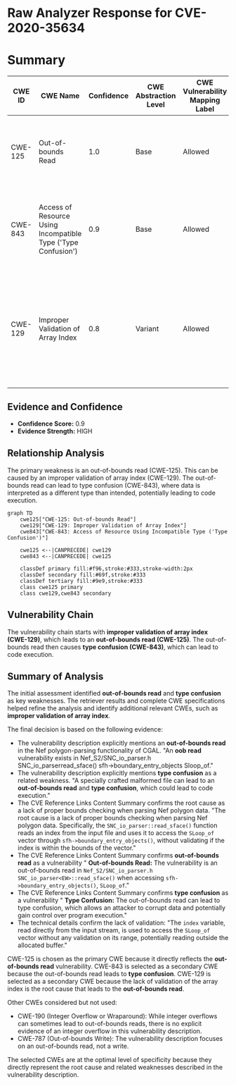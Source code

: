 # Raw Analyzer Response for CVE-2020-35634

# Summary
| CWE ID | CWE Name | Confidence | CWE Abstraction Level | CWE Vulnerability Mapping Label | CWE-Vulnerability Mapping Notes |
|---|---|---|---|---|---|
| CWE-125 | Out-of-bounds Read | 1.0 | Base | Allowed | Primary CWE. The vulnerability description explicitly mentions an out-of-bounds read. |
| CWE-843 | Access of Resource Using Incompatible Type ('Type Confusion') | 0.9 | Base | Allowed | Secondary CWE. The vulnerability description mentions type confusion as a related weakness. |
| CWE-129 | Improper Validation of Array Index | 0.8 | Variant | Allowed | Secondary CWE. The root cause is a lack of proper bounds checking, which is related to improper validation of array indices. |

## Evidence and Confidence

*   **Confidence Score:** 0.9
*   **Evidence Strength:** HIGH

## Relationship Analysis
The primary weakness is an out-of-bounds read (CWE-125). This can be caused by an improper validation of array index (CWE-129). The out-of-bounds read can lead to type confusion (CWE-843), where data is interpreted as a different type than intended, potentially leading to code execution.

```mermaid
graph TD
    cwe125["CWE-125: Out-of-bounds Read"]
    cwe129["CWE-129: Improper Validation of Array Index"]
    cwe843["CWE-843: Access of Resource Using Incompatible Type ('Type Confusion')"]
    
    cwe125 <--|CANPRECEDE| cwe129
    cwe843 <--|CANPRECEDE| cwe125
    
    classDef primary fill:#f96,stroke:#333,stroke-width:2px
    classDef secondary fill:#69f,stroke:#333
    classDef tertiary fill:#9e9,stroke:#333
    class cwe125 primary
    class cwe129,cwe843 secondary
```

## Vulnerability Chain
The vulnerability chain starts with **improper validation of array index (CWE-129)**, which leads to an **out-of-bounds read (CWE-125)**. The out-of-bounds read then causes **type confusion (CWE-843)**, which can lead to code execution.

## Summary of Analysis
The initial assessment identified **out-of-bounds read** and **type confusion** as key weaknesses. The retriever results and complete CWE specifications helped refine the analysis and identify additional relevant CWEs, such as **improper validation of array index**.

The final decision is based on the following evidence:
*   The vulnerability description explicitly mentions an **out-of-bounds read** in the Nef polygon-parsing functionality of CGAL. "An **oob read** vulnerability exists in Nef_S2/SNC_io_parser.h SNC_io_parserread_sface() sfh->boundary_entry_objects Sloop_of."
*   The vulnerability description explicitly mentions **type confusion** as a related weakness. "A specially crafted malformed file can lead to an **out-of-bounds read** and **type confusion**, which could lead to code execution."
*   The CVE Reference Links Content Summary confirms the root cause as a lack of proper bounds checking when parsing Nef polygon data. "The root cause is a lack of proper bounds checking when parsing Nef polygon data. Specifically, the `SNC_io_parser::read_sface()` function reads an index from the input file and uses it to access the `SLoop_of` vector through `sfh->boundary_entry_objects()`, without validating if the index is within the bounds of the vector."
*   The CVE Reference Links Content Summary confirms **out-of-bounds read** as a vulnerability " **Out-of-bounds Read:** The vulnerability is an out-of-bounds read in `Nef_S2/SNC_io_parser.h SNC_io_parser<EW>::read_sface()` when accessing `sfh->boundary_entry_objects()`, `SLoop_of`."
*   The CVE Reference Links Content Summary confirms **type confusion** as a vulnerability " **Type Confusion:** The out-of-bounds read can lead to type confusion, which allows an attacker to corrupt data and potentially gain control over program execution."
*   The technical details confirm the lack of validation: "The `index` variable, read directly from the input stream, is used to access the `SLoop_of` vector without any validation on its range, potentially reading outside the allocated buffer."

CWE-125 is chosen as the primary CWE because it directly reflects the **out-of-bounds read** vulnerability. CWE-843 is selected as a secondary CWE because the out-of-bounds read leads to **type confusion**. CWE-129 is selected as a secondary CWE because the lack of validation of the array index is the root cause that leads to the **out-of-bounds read**.

Other CWEs considered but not used:
*   CWE-190 (Integer Overflow or Wraparound): While integer overflows can sometimes lead to out-of-bounds reads, there is no explicit evidence of an integer overflow in this vulnerability description.
*   CWE-787 (Out-of-bounds Write): The vulnerability description focuses on an out-of-bounds read, not a write.

The selected CWEs are at the optimal level of specificity because they directly represent the root cause and related weaknesses described in the vulnerability description.